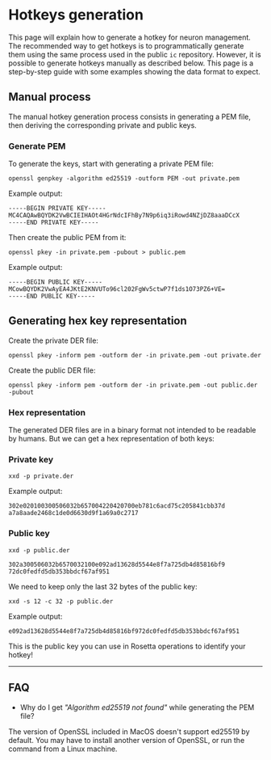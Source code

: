 # Hotkeys generation

This page will explain how to generate a hotkey for neuron management.
The recommended way to get hotkeys is to programmatically 
generate them using the same process used in the public `ic` repository.
However, it is possible to generate hotkeys manually as described
below.
This page is a step-by-step guide with some examples showing the data format to expect.

## Manual process

The manual hotkey generation process consists in generating a PEM file, then deriving the corresponding private and public keys.

### Generate PEM

To generate the keys, start with generating a private PEM file:

`openssl genpkey -algorithm ed25519 -outform PEM -out private.pem`

Example output:
```
-----BEGIN PRIVATE KEY-----
MC4CAQAwBQYDK2VwBCIEIHAOt4HGrNdcIFhBy7N9p6iq3iRowd4NZjDZ8aaaDCcX
-----END PRIVATE KEY-----
```

Then create the public PEM from it:

`openssl pkey -in private.pem -pubout > public.pem`

Example output:
```
-----BEGIN PUBLIC KEY-----
MCowBQYDK2VwAyEA4JKtE2KNVUTo96cl202FgWv5ctwP7f1ds1O73PZ6+VE=
-----END PUBLIC KEY-----
```


## Generating hex key representation

Create the private DER file:

`openssl pkey -inform pem -outform der -in private.pem -out private.der`

Create the public DER file:

`openssl pkey -inform pem -outform der -in private.pem -out public.der -pubout`


### Hex representation

The generated DER files are in a binary format not intended to be readable by humans.
But we can get a hex representation of both keys:


### Private key

`xxd -p private.der`

Example output:

```
302e020100300506032b657004220420700eb781c6acd75c205841cbb37d
a7a8aade2468c1de0d6630d9f1a69a0c2717
```

### Public key

`xxd -p public.der`

```
302a300506032b6570032100e092ad13628d5544e8f7a725db4d85816bf9
72dc0fedfd5db353bbdcf67af951
```

We need to keep only the last 32 bytes of the public key:

`xxd -s 12 -c 32 -p public.der`

Example output:

```
e092ad13628d5544e8f7a725db4d85816bf972dc0fedfd5db353bbdcf67af951
```

This is the public key you can use in Rosetta operations to identify your hotkey!


---------

## FAQ

- Why do I get *"Algorithm ed25519 not found"* while generating the PEM file?

The version of OpenSSL included in MacOS doesn't support ed25519 by default. 
You may have to install another version of OpenSSL, or run the command from a Linux machine.


